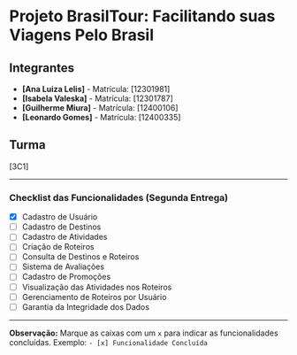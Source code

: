 # Projeto BrasilTour: Facilitando suas Viagens Pelo Brasil

## Integrantes
- **[Ana Luiza Lelis]** - Matrícula: [12301981]
- **[Isabela Valeska]** - Matrícula: [12301787]
- **[Guilherme Miura]** - Matrícula: [12400106]
- **[Leonardo Gomes]** - Matrícula: [12400335]

## Turma
[3C1]

---

### Checklist das Funcionalidades (Segunda Entrega)

- [x] Cadastro de Usuário
- [ ] Cadastro de Destinos
- [ ] Cadastro de Atividades
- [ ] Criação de Roteiros
- [ ] Consulta de Destinos e Roteiros
- [ ] Sistema de Avaliações
- [ ] Cadastro de Promoções
- [ ] Visualização das Atividades nos Roteiros
- [ ] Gerenciamento de Roteiros por Usuário
- [ ] Garantia da Integridade dos Dados

---

**Observação:** Marque as caixas com um `x` para indicar as funcionalidades concluídas. Exemplo: `- [x] Funcionalidade Concluída`
